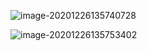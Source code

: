 ![image-20201226135740728](C:\Users\61424\AppData\Roaming\Typora\typora-user-images\image-20201226135740728.png)

![image-20201226135753402](C:\Users\61424\AppData\Roaming\Typora\typora-user-images\image-20201226135753402.png)